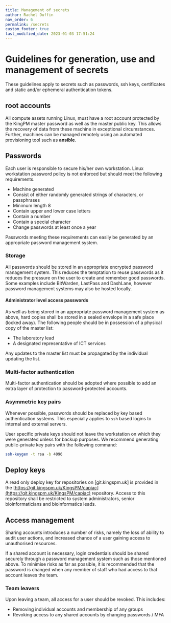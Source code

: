 ```yaml
---
title: Management of secrets
author: Rachel Duffin
nav_order: 6
permalink: /secrets
custom_footer: true
last_modified_date: 2023-01-03 17:51:24
---
```

# Guidelines for generation, use and management of secrets
These guidelines apply to secrets such as passwords, ssh keys, certificates and static and/or ephemeral authentication 
tokens.

## root accounts
All compute assets running Linux, must have a root account protected by the KingPM master password as well as the 
master public key. This allows the recovery of data from these machine in exceptional circumstances. Further, machines 
can be managed remotely using an automated provisioning tool such as **ansible**.

## Passwords
Each user is responsible to secure his/her own workstation. Linux workstation password policy is not enforced but 
should meet the following requirements.

- Machine generated
- Consist of either randomly generated strings of characters, or passphrases
- Minimum length 8
- Contain upper and lower case letters
- Contain a number
- Contain a special character
- Change passwords at least once a year

Passwords meeting these requirements can easily be generated by an appropriate password management system.

### Storage
All passwords should be stored in an appropriate encrypted password management system. This reduces the temptation to 
reuse passwords as it reduces the pressure on the user to create and remember good passwords. Some examples include 
BitWarden, LastPass and DashLane, however password management systems may also be hosted locally.

#### Administrator level access passwords
As well as being stored in an appropriate password management system as above, hard copies shall be stored in a sealed 
envelope in a safe place (locked away). The following people should be in possession of a physical copy of the master 
list:

- The laboratory lead
- A designated representative of ICT services

Any updates to the master list must be propagated by the individual updating the list.

### Multi-factor authentication
Multi-factor authentication should be adopted where possible to add an extra layer of protection to password-protected 
accounts. 

### Asymmetric key pairs
Whenever possible, passwords should be replaced by key based authentication systems. This especially applies to `ssh` 
based logins to internal and external servers.

User specific private keys should not leave the workstation on which they were generated unless for backup purposes. We 
recommend generating public-private key pairs with the following command:
```bash
ssh-keygen -t rsa -b 4096
```

## Deploy keys
A read only deploy key for repositories on [git.kingspm.uk] is provided in the 
[https://git.kingspm.uk/KingsPM/capiac](https://git.kingspm.uk/KingsPM/capiac) repository. 
Access to this repository shall be restricted to system administrators, senior bioinformaticians and bioinformatics 
leads.

## Access management
Sharing accounts introduces a number of risks, namely the loss of ability to audit user actions, and increased chance of
a user gaining access to unauthorised resources. 

If a shared account is necessary, login credentials should be shared securely through a password management system such 
as those mentioned above. To minimise risks as far as possible, it is recommended that the password is changed when any
member of staff who had access to that account leaves the team.

### Team leavers
Upon leaving a team, all access for a user should be revoked. This includes:
* Removing individual accounts and membership of any groups
* Revoking access to any shared accounts by changing passwords / MFA

